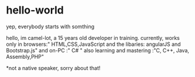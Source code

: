 # hello-world
yep, everybody starts with somthing

hello, im camel-lot, a 15 years old developer in training.
currently, works only in browsers:" HTML,CSS,JavaScript and the libaries: angularJS and Bootstrap.js"
and on-PC                        :" C# " 
also learning and mastering      :"C, C++, Java, Assembly,PHP"

*not a native speaker, sorry about that!
